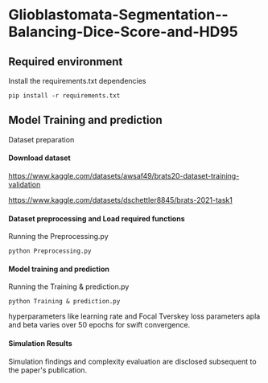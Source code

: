 # Glioblastomata-Segmentation--Balancing-Dice-Score-and-HD95


## Required environment
Install the requirements.txt dependencies

```
pip install -r requirements.txt
```

## Model Training and prediction
Dataset preparation

#### Download dataset

https://www.kaggle.com/datasets/awsaf49/brats20-dataset-training-validation

https://www.kaggle.com/datasets/dschettler8845/brats-2021-task1


#### Dataset preprocessing and Load required functions

Running the Preprocessing.py

```
python Preprocessing.py
```

#### Model training and prediction

Running the Training & prediction.py
```
python Training & prediction.py
```
hyperparameters like learning rate and Focal Tverskey loss parameters apla and beta varies over 50 epochs for swift convergence.

#### Simulation Results
Simulation findings and complexity evaluation are disclosed subsequent to the paper's publication.
